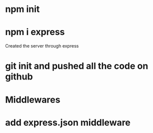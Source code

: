 # npm init

# npm i express

Created the server through express

# git init and pushed all the code on github

# Middlewares

# add express.json middleware
